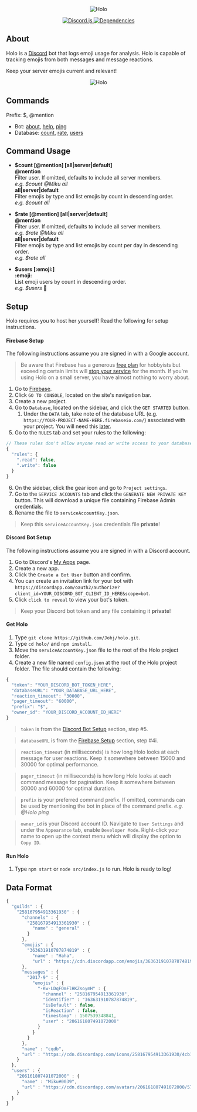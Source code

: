 <div align="center">
  <p>
    <img src="https://raw.githubusercontent.com/Johj/holo/master/assets/holo_banner.png" title="Holo" />
  </p>

  <a href="https://www.npmjs.com/package/discord.js">
    <img src="https://img.shields.io/badge/discord.js-v11.2.1-blue.svg" title="Discord.js" />
  </a>
  <a href="https://david-dm.org/Johj/holo">
    <img src="https://img.shields.io/david/Johj/holo.svg" title="Dependencies" />
  </a>
</div>

## About
Holo is a [Discord](https://discordapp.com/) bot that logs emoji usage for analysis. Holo is capable of tracking emojis from both messages and message reactions.

Keep your server emojis current and relevant!

<div align="center">
  <p>
    <img src="https://raw.githubusercontent.com/Johj/holo/master/assets/count.gif" title="Holo" />
  </p>
</div>

## Commands
Prefix: $, @mention

- Bot:
  [about](https://github.com/Johj/holo/blob/master/src/commands/about.js),
  [help](https://github.com/Johj/holo/blob/master/src/commands/help.js),
  [ping](https://github.com/Johj/holo/blob/master/src/commands/ping.js)
- Database:
  [count](https://github.com/Johj/holo/blob/master/src/commands/count.js),
  [rate](https://github.com/Johj/holo/blob/master/src/commands/rate.js),
  [users](https://github.com/Johj/holo/blob/master/src/commands/users.js)

## Command Usage

- **$count [@mention] [all|server|default]**  
**@mention**  
Filter user. If omitted, defaults to include all server members.  
*e.g. $count @Miku all*  
**all|server|default**  
Filter emojis by type and list emojis by count in descending order.  
*e.g. $count all*

- **$rate [@mention] [all|server|default]**  
**@mention**  
Filter user. If omitted, defaults to include all server members.  
*e.g. $rate @Miku all*  
**all|server|default**  
Filter emojis by type and list emojis by count per day in descending order.  
*e.g. $rate all*

- **$users [:emoji:]**  
**:emoji:**  
List emoji users by count in descending order.  
*e.g. $users* :thinking:

## Setup
Holo requires you to host her yourself! Read the following for setup instructions.

#### Firebase Setup
The following instructions assume you are signed in with a Google account.

>Be aware that Firebase has a generous [free plan](https://firebase.google.com/pricing/) for hobbyists but exceeding certain limits will [stop your service](https://firebase.google.com/support/faq/#pricing) for the month. If you're using Holo on a small server, you have almost nothing to worry about.

1. Go to [Firebase](https://firebase.google.com/).
2. Click `GO TO CONSOLE`, located on the site's navigation bar.
3. Create a new project.
4. Go to `Database`, located on the sidebar, and click the `GET STARTED` button.
    1. Under the `DATA` tab, take note of the database URL (e.g. `https://YOUR-PROJECT-NAME-HERE.firebaseio.com/`) associated with your project. You will need this [later](https://github.com/Johj/holo#get-holo).
5. Go to the `RULES` tab and set your rules to the following:

```js
// These rules don't allow anyone read or write access to your database
{
  "rules": {
    ".read": false,
    ".write": false
  }
}
```

6. On the sidebar, click the gear icon and go to `Project settings`.
7. Go to the `SERVICE ACCOUNTS` tab and click the `GENERATE NEW PRIVATE KEY` button. This will download a unique file containing Firebase Admin credentials.
8. Rename the file to `serviceAccountKey.json`.

>Keep this `serviceAccountKey.json` credentials file **private**!

#### Discord Bot Setup
The following instructions assume you are signed in with a Discord account.

1. Go to Discord's [My Apps](https://discordapp.com/developers/applications/me) page.
2. Create a new app.
3. Click the `Create a Bot User` button and confirm.
4. You can create an invitation link for your bot with `https://discordapp.com/oauth2/authorize?client_id=YOUR_DISCORD_BOT_CLIENT_ID_HERE&scope=bot`.
5. Click `click to reveal` to view your bot's token.

>Keep your Discord bot token and any file containing it **private**!

#### Get Holo

1. Type `git clone https://github.com/Johj/holo.git`.
2. Type `cd holo/` and `npm install`.
3. Move the `serviceAccountKey.json` file to the root of the Holo project folder.
4. Create a new file named `config.json` at the root of the Holo project folder. The file should contain the following:

```js
{
  "token": "YOUR_DISCORD_BOT_TOKEN_HERE",
  "databaseURL": "YOUR_DATABASE_URL_HERE",
  "reaction_timeout": "30000",
  "pager_timeout": "60000",
  "prefix": "$",
  "owner_id": "YOUR_DISCORD_ACCOUNT_ID_HERE"
}
```

>`token` is from the [Discord Bot Setup](https://github.com/Johj/holo#discord-bot-setup) section, step #5.

>`databaseURL` is from the [Firebase Setup](https://github.com/Johj/holo#firebase-setup) section, step #4i.

>`reaction_timeout` (in milliseconds) is how long Holo looks at each message for user reactions. Keep it somewhere between 15000 and 30000 for optimal performance.

>`pager_timeout` (in milliseconds) is how long Holo looks at each command message for pagination. Keep it somewhere between 30000 and 60000 for optimal duration.

>`prefix` is your preferred command prefix. If omitted, commands can be used by mentioning the bot in place of the command prefix. *e.g. @Holo ping*

>`owner_id` is your Discord account ID. Navigate to `User Settings` and under the `Appearance` tab, enable `Developer Mode`. Right-click your name to open up the context menu which will display the option to `Copy ID`.

#### Run Holo
1. Type `npm start` or `node src/index.js` to run. Holo is ready to log!

## Data Format
```js
{
  "guilds" : {
    "258167954913361930" : {
      "channels" : {
        "258167954913361930" : {
          "name" : "general"
        }
      },
      "emojis" : {
        "363631910787874819" : {
          "name" : "Haha",
          "url" : "https://cdn.discordapp.com/emojis/363631910787874819.png"
      },
      "messages" : {
        "2017-9" : {
          "emojis" : {
            "-Kw-LDqFOmFlHKZsoymH" : {
              "channel" : "258167954913361930",
              "identifier" : "363631910787874819",
              "isDefault" : false,
              "isReaction" : false,
              "timestamp" : 1507539348841,
              "user" : "206161807491072000"
            }
          }
        }
      },
      "name" : "cqdb",
      "url" : "https://cdn.discordapp.com/icons/258167954913361930/4cb15bdf376886559a8f8159d4aaa779.jpg"
    }
  },
  "users" : {
    "206161807491072000" : {
      "name" : "Miku#0039",
      "url" : "https://cdn.discordapp.com/avatars/206161807491072000/5720fe7b23f79105d764d6d1ca8cad88.png?size=2048"
    }
  }
}
```
